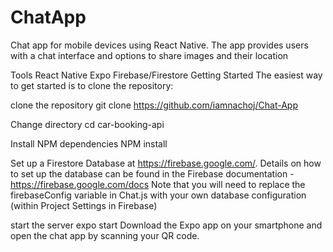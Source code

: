 # ChatApp
Chat app for mobile devices using React Native. The app provides users with a chat interface and options to share images and their location

Tools
React Native
Expo
Firebase/Firestore
Getting Started
The easiest way to get started is to clone the repository:

clone the repository
git clone https://github.com/iamnachoj/Chat-App

Change directory
cd car-booking-api

Install NPM dependencies
NPM install

Set up a Firestore Database at https://firebase.google.com/. Details on how to set up the database can be found in the Firebase documentation - https://firebase.google.com/docs Note that you will need to replace the firebaseConfig variable in Chat.js with your own database configuration (within Project Settings in Firebase)

start the server
expo start Download the Expo app on your smartphone and open the chat app by scanning your QR code.